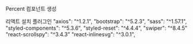 Percent 컴포넌트 생성

리액트 설치 플러그인
    "axios": "^1.2.1",
    "bootstrap": "^5.2.3",
    "sass": "^1.57.1",
    "styled-components": "^5.3.6",
    "styled-reset": "^4.4.4",
    "swiper": "^8.4.5"
    "react-scrollspy": "^3.4.3"
    "react-inlinesvg": "^3.0.1",
